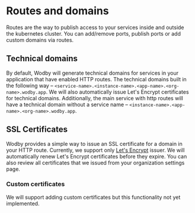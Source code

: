 # Routes and domains

Routes are the way to publish access to your services inside and outside the kubernetes cluster. You can add/remove ports, publish ports or add custom domains via routes. 

## Technical domains

By default, Wodby will generate technical domains for services in your application that have enabled HTTP routes. The technical domains built in the following way – `<service-name>.<instance-name>.<app-name>.<org-name>.wodby.app`. We will also automatically issue Let's Encrypt certificates for technical domains. Additionally, the main service with http routes will have a technical domain without a service name – `<instance-name>.<app-name>.<org-name>.wodby.app`.

## SSL Certificates

Wodby provides a simple way to issue an SSL certificate for a domain in your HTTP route. Currently, we support only [Let's Encrypt](https://letsencrypt.org/) issuer. We will automatically renew Let's Encrypt certificates before they expire. You can also review all certificates that we issued from your organization settings page. 

### Custom certificates

We will support adding custom certificates but this functionality not yet implemented.
